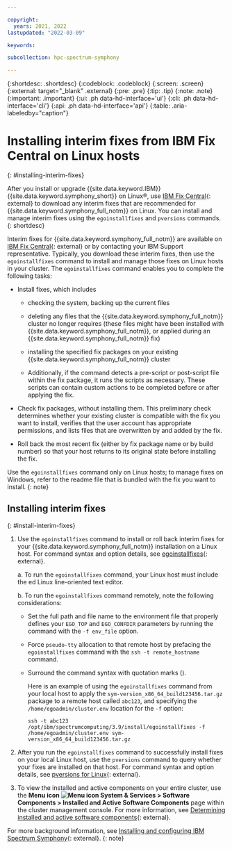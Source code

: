 ```yaml
---

copyright:
  years: 2021, 2022
lastupdated: "2022-03-09"

keywords: 

subcollection: hpc-spectrum-symphony

---
```


{:shortdesc: .shortdesc}
{:codeblock: .codeblock}
{:screen: .screen}
{:external: target="_blank" .external}
{:pre: .pre}
{:tip: .tip}
{:note: .note}
{:important: .important}
{:ui: .ph data-hd-interface='ui'}
{:cli: .ph data-hd-interface='cli'}
{:api: .ph data-hd-interface='api'}
{:table: .aria-labeledby="caption"}

# Installing interim fixes from IBM Fix Central on Linux hosts
{: #installing-interim-fixes}

After you install or upgrade {{site.data.keyword.IBM}} {{site.data.keyword.symphony_short}} on Linux&reg;, use [IBM Fix Central](https://www.ibm.com/support/fixcentral/swg/selectFixes?parent=IBM%20Spectrum%20Computing&product=ibm/Other+software/IBM+Spectrum+Symphony&release=All&platform=All&function=all){: external} to download any interim fixes that are recommended for {{site.data.keyword.symphony_full_notm}} on Linux. You can install and manage interim fixes using the ``egoinstallfixes`` and ``pversions`` commands.
{: shortdesc}

Interim fixes for {{site.data.keyword.symphony_full_notm}} are available on [IBM Fix Central](https://www.ibm.com/support/fixcentral/swg/selectFixes?parent=IBM%20Spectrum%20Computing&product=ibm/Other+software/IBM+Spectrum+Symphony&release=All&platform=All&function=all){: external} or by contacting your IBM Support representative. Typically, you download these interim fixes, then use the ``egoinstallfixes`` command to install and manage those fixes on Linux hosts in your cluster. The ``egoinstallfixes`` command enables you to complete the following tasks:

- Install fixes, which includes
    -  checking the system, backing up the current files
    
    -  deleting any files that the {{site.data.keyword.symphony_full_notm}} cluster no longer requires (these files might have been installed with {{site.data.keyword.symphony_full_notm}}, or applied during an {{site.data.keyword.symphony_full_notm}} fix)
    
    - installing the specified fix packages on your existing {{site.data.keyword.symphony_full_notm}} cluster

    - Additionally, if the command detects a pre-script or post-script file within the fix package, it runs the scripts as necessary. These scripts can contain custom actions to be completed before or after applying the fix.

- Check fix packages, without installing them. This preliminary check determines whether your existing cluster is compatible with the fix you want to install, verifies that the user account has appropriate permissions, and lists files that are overwritten by and added by the fix.

- Roll back the most recent fix (either by fix package name or by build number) so that your host returns to its original state before installing the fix.

Use the `egoinstallfixes` command only on Linux hosts; to manage fixes on Windows, refer to the readme file that is bundled with the fix you want to install.
{: note}

## Installing interim fixes
{: #install-interim-fixes}

1. Use the `egoinstallfixes` command to install or roll back interim fixes for your {{site.data.keyword.symphony_full_notm}} installation on a Linux host. For command syntax and option details, see [egoinstallfixes](https://www.ibm.com/docs/en/spectrum-symphony/7.3.1?topic=commands-egoinstallfixes#reference_p3w_4dm_bdb){: external}.

    a. To run the `egoinstallfixes` command, your Linux host must include the ed Linux line-oriented text editor.

    b. To run the `egoinstallfixes` command remotely, note the following considerations:

    - Set the full path and file name to the environment file that properly defines your ``EGO_TOP`` and ``EGO_CONFDIR`` parameters by running the command with the ``-f env_file`` option.

    - Force ``pseudo-tty`` allocation to that remote host by prefacing the ``egoinstallfixes`` command with the ``ssh -t remote_hostname`` command.

    - Surround the command syntax with quotation marks ().

        Here is an example of using the ``egoinstallfixes`` command from your local host to apply the ``sym-version_x86_64_build123456.tar.gz`` package to a remote host called ``abc123``, and specifying the ``/home/egoadmin/cluster.env`` location for the ``-f`` option:

        ``ssh -t abc123 /opt/ibm/spectrumcomputing/3.9/install/egoinstallfixes -f /home/egoadmin/cluster.env sym-version_x86_64_build123456.tar.gz``

2. After you run the ``egoinstallfixes`` command to successfully install fixes on your local Linux host, use the ``pversions`` command to query whether your fixes are installed on that host. For command syntax and option details, see [pversions for Linux](https://www.ibm.com/docs/en/spectrum-symphony/7.3.1?topic=commands-pversions-linux#pversions_linux){: external}.

3. To view the installed and active components on your entire cluster, use the **Menu icon ![Menu icon](../../icons/icon_hamburger.svg) System & Services > Software Components > Installed and Active Software Components** page within the cluster management console. For more information, see [Determining installed and active software components](https://www.ibm.com/docs/en/spectrum-symphony/7.3.1?topic=cluster-determining-installed-active-software-components#task_gjr_j5n_bbb){: external}.

For more background information, see [Installing and configuring IBM Spectrum Symphony](https://www.ibm.com/docs/en/spectrum-symphony/7.3.1?topic=installation-configuration){: external}. 
{: note}

